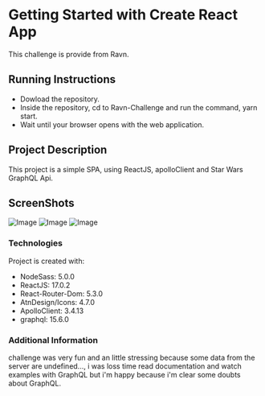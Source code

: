 # Getting Started with Create React App
This challenge is provide from Ravn.

## Running Instructions
- Dowload the repository.
- Inside the repository, cd to Ravn-Challenge and run the command, yarn start.
- Wait until your browser opens with the web application.

## Project Description

This project is a simple SPA, using ReactJS, apolloClient and Star Wars GraphQL Api.

## ScreenShots
![Image]('dashboard.png')
![Image]('./assets/images/dashboard2.png')
![Image]('./assets/images/peopledetail.png')


### Technologies

Project is created with:
* NodeSass: 5.0.0
* ReactJS: 17.0.2
* React-Router-Dom: 5.3.0
* AtnDesign/Icons: 4.7.0
* ApolloClient: 3.4.13
* graphql: 15.6.0

### Additional Information
challenge was very fun and an little stressing because some data from the server are undefined...,  i was loss time read documentation and watch examples with GraphQL but i'm happy because i'm clear some doubts about GraphQL.

